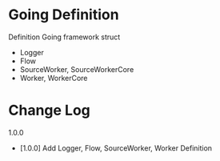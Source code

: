 # Going Definition

Definition Going framework struct

- Logger
- Flow
- SourceWorker, SourceWorkerCore
- Worker, WorkerCore

Change Log
=========================
1.0.0
  - [1.0.0] Add Logger, Flow, SourceWorker, Worker Definition